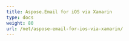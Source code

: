 ```yaml
---
title: Aspose.Email for iOS via Xamarin
type: docs
weight: 80
url: /net/aspose-email-for-ios-via-xamarin/
---
```



